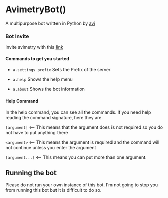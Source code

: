 # AvimetryBot()


A multipurpose bot written in Python by [avi](https://discord.com/users/750135653638865017)

### Bot Invite
Invite avimetry with this [link](https://discord.com/oauth2/authorize?client_id=756257170521063444&scope=bot&permissions=2147483647)


#### Commands to get you started
  * `a.settings prefix`
Sets the Prefix of the server

  * `a.help`
Shows the help menu

  * `a.about`
Shows the bot information

#### Help Command
In the help command, you can see all the commands. If you need help reading the command signature, here they are.

`[argument]` <-- This means that the argument does is not required so you do not have to put anything there

`<argument>` <-- This means the argument is required and the command will not continue unless you enter the argument
							 
`[argument...]` <-- This means you can put more than one argument.

## Running the bot
Please do not run your own instance of this bot. I'm not going to stop you from running this bot but it is difficult to do so.
